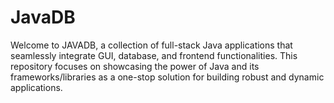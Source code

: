 # JavaDB
Welcome to JAVADB, a collection of full-stack Java applications that seamlessly integrate GUI, database, and frontend functionalities. This repository focuses on showcasing the power of Java and its frameworks/libraries as a one-stop solution for building robust and dynamic applications.
